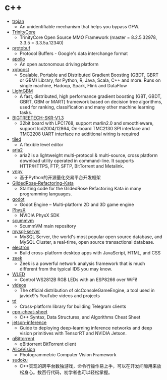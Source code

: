 # c++
- [trojan](https://github.com/trojan-gfw/trojan)
  - An unidentifiable mechanism that helps you bypass GFW.
- [TrinityCore](https://github.com/TrinityCore/TrinityCore)
  - TrinityCore Open Source MMO Framework (master = 8.2.5.32978, 3.3.5 = 3.3.5a.12340)
- [protobuf](https://github.com/protocolbuffers/protobuf)
  - Protocol Buffers - Google's data interchange format
- [apollo](https://github.com/ApolloAuto/apollo)
  - An open autonomous driving platform
- [xgboost](https://github.com/dmlc/xgboost)
  - Scalable, Portable and Distributed Gradient Boosting (GBDT, GBRT or GBM) Library, for Python, R, Java, Scala, C++ and more. Runs on single machine, Hadoop, Spark, Flink and DataFlow
- [LightGBM](https://github.com/microsoft/LightGBM)
  - A fast, distributed, high performance gradient boosting (GBT, GBDT, GBRT, GBM or MART) framework based on decision tree algorithms, used for ranking, classification and many other machine learning tasks.
- [BIGTREETECH-SKR-V1.3](https://github.com/bigtreetech/BIGTREETECH-SKR-V1.3)
  - 32bit board with LPC1768, support marlin2.0 and smoothieware, support lcd2004/12864, On-board TMC2130 SPI interface and TMC2208 UART interface no additional wiring is required
- [tiled](https://github.com/bjorn/tiled)
  - A flexible level editor
- [aria2](https://github.com/aria2/aria2)
  - aria2 is a lightweight multi-protocol & multi-source, cross platform download utility operated in command-line. It supports HTTP/HTTPS, FTP, SFTP, BitTorrent and Metalink.
- [vnpy](https://github.com/vnpy/vnpy)
  - 基于Python的开源量化交易平台开发框架
- [GildedRose-Refactoring-Kata](https://github.com/emilybache/GildedRose-Refactoring-Kata)
  - Starting code for the GildedRose Refactoring Kata in many programming languages.
- [godot](https://github.com/godotengine/godot)
  - Godot Engine – Multi-platform 2D and 3D game engine
- [PhysX](https://github.com/NVIDIAGameWorks/PhysX)
  - NVIDIA PhysX SDK
- [scummvm](https://github.com/scummvm/scummvm)
  - ScummVM main repository
- [mysql-server](https://github.com/mysql/mysql-server)
  - MySQL Server, the world's most popular open source database, and MySQL Cluster, a real-time, open source transactional database.
- [electron](https://github.com/electron/electron)
  - Build cross-platform desktop apps with JavaScript, HTML, and CSS
- [zeek](https://github.com/zeek/zeek)
  - Zeek is a powerful network analysis framework that is much different from the typical IDS you may know.
- [WLED](https://github.com/Aircoookie/WLED)
  - Control WS2812B RGB LEDs with an ESP8266 over WiFi!
- [videos](https://github.com/OneLoneCoder/videos)
  - The official distribution of olcConsoleGameEngine, a tool used in javidx9's YouTube videos and projects
- [td](https://github.com/tdlib/td)
  - Cross-platform library for building Telegram clients
- [cpp-cheat-sheet](https://github.com/gibsjose/cpp-cheat-sheet)
  - C++ Syntax, Data Structures, and Algorithms Cheat Sheet
- [jetson-inference](https://github.com/dusty-nv/jetson-inference)
  - Guide to deploying deep-learning inference networks and deep vision primitives with TensorRT and NVIDIA Jetson.
- [qBittorrent](https://github.com/qbittorrent/qBittorrent)
  - qBittorrent BitTorrent client
- [AliceVision](https://github.com/alicevision/AliceVision)
  - Photogrammetric Computer Vision Framework
- [sudoku](https://github.com/mayerui/sudoku)
  - C++实现的跨平台数独游戏，命令行操作易上手，可以在开发间隙用来放松身心。数百行代码，初学者也可以轻松掌握。
